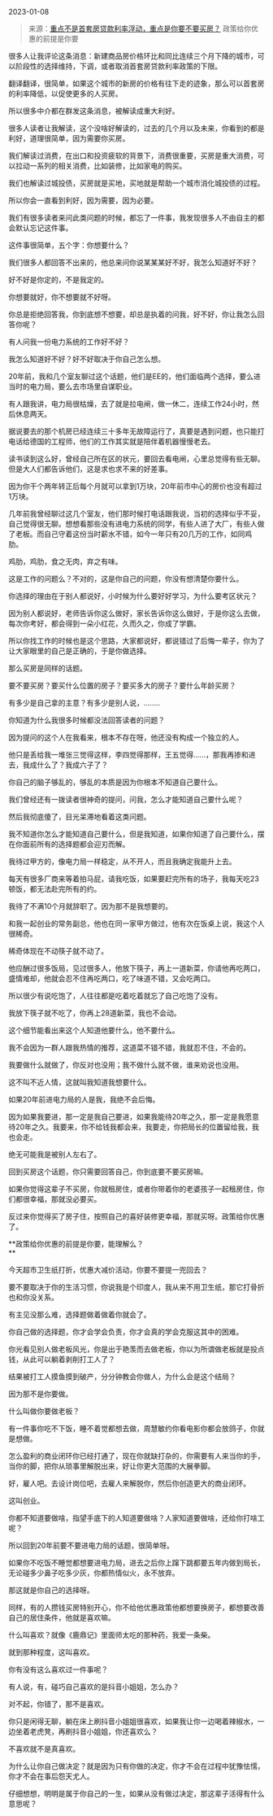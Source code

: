 2023-01-08

> 来源：[重点不是首套房贷款利率浮动，重点是你要不要买房？](http://mp.weixin.qq.com/s?__biz=MzU0MjYwNDU2Mw==&mid=2247509328&idx=1&sn=cf26e96e02cf35a736b351f4f56fcf99&chksm=fb1ac92ccc6d403a77ffe938623509db8cd485d5d9c98f1842cb603789529482bb9f89e016ab&scene=27#wechat_redirect)
> 政策给你优惠的前提是你要

很多人让我评论这条消息：新建商品房价格环比和同比连续三个月下降的城市，可以阶段性的选择维持，下调，或者取消首套房贷款利率政策的下限。

翻译翻译，很简单，如果这个城市的新房的价格有往下走的迹象，那么可以首套房的利率降低，以促使更多的人买房。  

所以很多中介都在群发这条消息，被解读成重大利好。  

很多人读者让我解读，这个没啥好解读的，过去的几个月以及未来，你看到的都是利好，道理很简单，因为需要你买房。  

我们解读过消费，在出口和投资疲软的背景下，消费很重要，买房是重大消费，可以拉动一系列的相关消费，比如装修，比如家电的购买。

我们也解读过城投债，买房就是买地，买地就是帮助一个城市消化城投债的过程。

所以你会一直看到利好，因为需要，因为必要。  

我们有很多读者来问此类问题的时候，都忘了一件事，我发现很多人不由自主的都会默认忘记这件事。  

这件事很简单，五个字：你想要什么？  

我们很多人都回答不出来的，他总来问你说某某某好不好，我怎么知道好不好？  

好不好是你定的，不是我定的。  

你想要就好，你不想要就不好呀。  

你总是拒绝回答我，你到底想不想要，却总是执着的问我，好不好，你让我怎么回答你呢？  

有人问我一份电力系统的工作好不好？  

我怎么知道好不好？好不好取决于你自己怎么想。

20年前，我和几个室友聊过这个话题，他们是EE的，他们面临两个选择，要么进当时的电力局，要么去市场里自谋职业。  

有人跟我讲，电力局很枯燥，去了就是拉电闸，做一休二，连续工作24小时，然后休息两天。  

据说要去的那个机房已经连续三十多年无故障运行了，真要是遇到问题，也只能打电话给德国的工程师，他们的工作其实就是陪伴着机器慢慢老去。  

读书读到这么好，曾经自己所在区的状元，要回去看电闸，心里总觉得有些无聊。但是大人们都告诉他们，这是求也求不来的好差事。  

因为你干个两年转正后每个月就可以拿到1万块，20年前市中心的房价也没有超过1万块。  

几年前我曾经聊过这几个室友，他们那时候打电话跟我说，当初的选择似乎不妥，自己觉得很无聊。想想看那些没有进电力系统的同学，有些人进了大厂，有些人做了老板。而自己守着这份当时薪水不错，如今一年只有20几万的工作，如同鸡肋。  

鸡肋，鸡肋，食之无肉，弃之有味。

这是工作的问题么？不对的，这是你自己的问题，你没有想清楚你要什么。  

你选择的理由在于别人都说好，小时候为什么要好好学习，为什么要考区状元？  

因为别人都说好，老师告诉你这么做好，家长告诉你这么做好，于是你这么去做，每次你考好，都会得到一朵小红花，久而久之，你成了学霸。

所以你找工作的时候也是这个思路，大家都说好，都说错过了后悔一辈子，你为了让大家眼里的自己是正确的，于是你做选择。  

那么买房是同样的话题。

要不要买房？要买什么位置的房子？要买多大的房子？要什么年龄买房？  

有多少是自己拿的主意？有多少是别人说，........

你知道为什么我很多时候都没法回答读者的问题？  

因为提问的这个人在我看来，根本不存在呀，他还没有构成一个独立的人。

他只是丢给我一堆张三觉得这样，李四觉得那样，王五觉得......，那我再掺和进去，我成什么了？我成六子了？  

你自己的脑子够乱的，够乱的本质是因为你根本不知道自己要什么。  

我们曾经还有一拨读者很神奇的提问，问我，怎么才能知道自己要什么呢？  

然后我彻底傻了，目光呆滞地看着这类问题。

我不知道你怎么才能知道自己要什么，但是我知道，如果你知道了自己要什么，摆在你面前所有的选择题都会迎刃而解。  

我待过甲方的，像电力局一样稳定，从不开人，而且我确定我能升上去。  

每天有很多厂商来等着拍马屁，请我吃饭，如果要赶完所有的场子，我每天吃23顿饭，都无法赴完所有的约。

我待了不满10个月就辞职了。因为那不是我想要的。

和我一起创业的常务副总，他也在同一家甲方做过，他有次在饭桌上说，我这个人很稀奇。  

稀奇体现在不动筷子就不动了。  

他应酬过很多饭局，见过很多人，他放下筷子，再上一道新菜，你请他再吃两口，盛情难却，他就会忍不住再吃两口，吃了味道不错，又会吃两口。  

所以很少有说吃饱了，人往往都是吃着吃着就忘了自己吃饱了没有。  

我放下筷子就不吃了，你再上28道新菜，我也不会动。  

这个细节能看出来这个人知道他要什么，他不要什么。  

我不会因为一群人跟我热情的推荐，这道菜不错不错，我就忍不住，不会的。  

我要做什么就做了，你反对也没用；我不做什么就不做，谁来劝说也没用。  

这不叫不近人情，这就叫我知道我想要什么。  

如果20年前进电力局的人是我，我绝不会后悔。  

因为如果我要进，那一定是我自己要进，如果我能待20年之久，那一定是我愿意待20年之久。我要来，你不给钱我都会来，我要走，你把局长的位置留给我，我也会走。  

绝无可能我是被别人左右了。  

回到买房这个话题，你只需要回答自己，你到底要不要买房嘛。  

如果你觉得这辈子不买房，你就租房住，或者你带着你的老婆孩子一起租房住，你们都很幸福，那就没必要买。  

反过来你觉得买了房子住，按照自己的喜好装修更幸福，那就买呀。政策给你优惠了。

 **政策给你优惠的前提是你要，能理解么？  
**

今天超市卫生纸打折，优惠大减价活动，你要不要提一兜回去？

要不要取决于你的生活习惯，你说我是个印度人，我从来不用卫生纸，那它打骨折也和你没关系。

有主见没那么难，选择题做着做着你就会了。  

你自己做的选择题，你才会学会负责，你才会真的学会克服这其中的困难。  

你光看见别人做老板风光，你是出于艳羡而去做老板，你以为所谓做老板就是投点钱，从此可以躺着剥削打工人了？  

结果被打工人摸鱼摸到破产，分分钟教会你做人，为什么会是这个结局？  

因为那不是你要做。

什么叫做你要做老板？  

有一件事你吃不下饭，睡不着觉都想去做，周慧敏约你看电影你都会放鸽子，你就是想做。  

怎么盈利的商业闭环你已经打通了，现在你就缺打杂的，你需要有人来当你的手，当你的脚，把你从琐事里解脱出来，好让你更大范围的大展拳脚。  

好，雇人吧。去设计岗位吧，去雇人来解脱你，然后你创造更大的商业闭环。

这叫创业。  

你都不知道要做啥，指望手底下的人知道要做啥？人家知道要做啥，还给你打啥工呢？

所以回到20年前要不要进电力局的话题，很简单呀。  

如果你不吃饭不睡觉都想要进电力局，进去之后你上蹿下跳都要五年内做到局长，无论碰多少鼻子吃多少灰，你都热情似火，永不放弃。

那这就是你自己的选择呀。

同样，有的人攒钱买房特别开心，你不给他优惠政策他都想要换房子，都想要改善自己的居住条件，他就是喜欢嘛。

什么叫喜欢？就像《鹿鼎记》里面师太吃的那种药，我爱一条柴。  

就到那种程度，这叫喜欢。  

你有没有这么喜欢过一件事呢？  

有人说，有，碰巧自己喜欢的是抖音小姐姐，怎么办？  

对不起，你错了，那不是喜欢。  

你只是闲得无聊，躺在床上刷抖音小姐姐很喜欢，如果我让你一边喝着辣椒水，一边坐着老虎凳，再刷抖音小姐姐，你还喜欢么？  

不喜欢就不是真喜欢。  

为什么让你自己做决定？就是因为只有你做的决定，你才不会在过程中犹豫怯懦，你才不会在事后怨天尤人。

仔细想想，明明是属于你自己的一生，如果从没有做过决定，那这辈子活得有什么意思呢？


